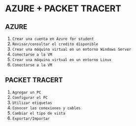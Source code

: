 # AZURE + PACKET TRACERT

## AZURE
1. `Crear una cuenta en Azure for student`
2. `Revisar/consultar el credito disponible`
3. `Crear una máquina virtual en un entorno Windows Server`
4. `Conectarse a la VM`
5. `Crear una máquina virtual en un entorno Linux`
6. `Conectarse a la VM`

## PACKET TRACERT
1. `Agregar un PC`
2. `Configurar el PC`
3. `Utilizar etiquetas`
4. `Conocer las conexiones y cables`
5. `Cambiar el tipo de vista`
6.  `Exportar/Importar`
